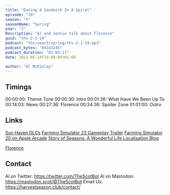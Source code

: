 ```yaml
---
title: "Eating A Sandwich In A Spiral"
episode: "19"
season: "5"
seasonName: "Spring"
year: "2"
Description: "Al and Jonnie talk about Florence"
guid: "ths-2-1-19"
podcast: "ths/year2/spring/ths-2-1-19.mp3"
podcast_bytes: "94143245"
podcast_duration: "01:05:11"
date: 2023-05-10T19:00:00+01:00

author: "Al McKinlay"
---
```


## Timings

00:00:00: Theme Tune
00:00:30: Intro
00:01:36: What Have We Been Up To
00:14:03: News
00:27:36: Florence
00:34:36: Spoiler Zone
01:01:00: Outro

## Links

[Sun Haven DLCs](https://store.steampowered.com/news/app/1432860/view/3723956959292346627)
[Farming Simulator 23 Gameplay Trailer](https://www.youtube.com/watch?v=RkO5IjChFD8)
[Farming Simulator 20 on Apple Arcade](https://twitter.com/AppleArcade/status/1654145134441766912)
[Story of Seasons: A Wonderful Life Localisation Blog](https://www.xseedgames.com/2023/05/04/story-of-seasons-a-wonderful-life-localization-blog-1/)

[Florence](https://annapurnainteractive.com/en/games/florence)

## Contact

Al on Twitter: https://twitter.com/TheScotBot
Al on Mastodon: https://mastodon.scot/@TheScotBot
Email Us: https://harvestseason.club/contact/
